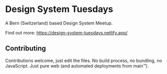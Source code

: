 # Design System Tuesdays

A Bern (Switzerland) based Design System Meetup.

Find out more: https://design-system-tuesdays.netlify.app/

## Contributing

Contributions welcome, just edit the files. No build process, no bundling, no JavaScript. Just pure web (and automated deployments from main™).
